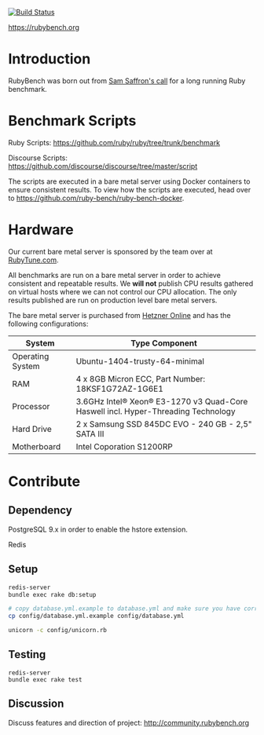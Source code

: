[![Build Status](https://travis-ci.org/ruby-bench/ruby-bench-web.svg?branch=master)](https://travis-ci.org/ruby-bench/ruby-bench-web)

https://rubybench.org

# Introduction

RubyBench was born out from
[Sam Saffron's call](http://samsaffron.com/archive/2013/12/11/call-to-action-long-running-ruby-benchmark) for a long running Ruby benchmark.

# Benchmark Scripts

Ruby Scripts: https://github.com/ruby/ruby/tree/trunk/benchmark

Discourse Scripts: https://github.com/discourse/discourse/tree/master/script

The scripts are executed in a bare metal server using Docker containers to ensure
consistent results. To view how the scripts are executed, head over to
https://github.com/ruby-bench/ruby-bench-docker.

# Hardware

Our current bare metal server is sponsored by the team over at
[RubyTune.com](https://rubytune.com/).

All benchmarks are run on a bare metal server in order to achieve
consistent and repeatable results. We **will not** publish CPU results gathered
on virtual hosts where we can not control our CPU allocation. The only results
published are run on production level bare metal servers.

The bare metal server is purchased from
[Hetzner Online](http://www.hetzner.de/en/hosting/produkte_rootserver/px60ssd)
and has the following configurations:

System | Type Component
--- | ---
Operating System | Ubuntu-1404-trusty-64-minimal
RAM | 4 x 8GB Micron ECC, Part Number: 18KSF1G72AZ-1G6E1
Processor | 3.6GHz Intel® Xeon® E3-1270 v3 Quad-Core Haswell incl. Hyper-Threading Technology
Hard Drive | 2 x Samsung SSD 845DC EVO - 240 GB - 2,5" SATA III
Motherboard | Intel Coporation S1200RP

# Contribute

## Dependency
PostgreSQL 9.x in order to enable the hstore extension.

Redis

## Setup
```bash
redis-server
bundle exec rake db:setup

# copy database.yml.example to database.yml and make sure you have correct configuration
cp config/database.yml.example config/database.yml

unicorn -c config/unicorn.rb
```

## Testing
```
redis-server
bundle exec rake test
```

## Discussion
Discuss features and direction of project: http://community.rubybench.org
